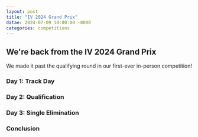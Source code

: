 ```yaml
---
layout: post
title: "IV 2024 Grand Prix"
datae: 2024-07-09 10:00:00 -0000
categories: competitions
---
```


## We're back from the IV 2024 Grand Prix
We made it past the qualifying round in our first-ever in-person competition!

### Day 1: Track Day

### Day 2: Qualification

### Day 3: Single Elimination

### Conclusion
